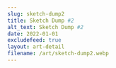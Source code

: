 ```yaml
---
slug: sketch-dump2
title: Sketch Dump #2
alt_text: Sketch Dump #2
date: 2022-01-01
excludefeed: true
layout: art-detail
filename: /art/sketch-dump2.webp
---
```

